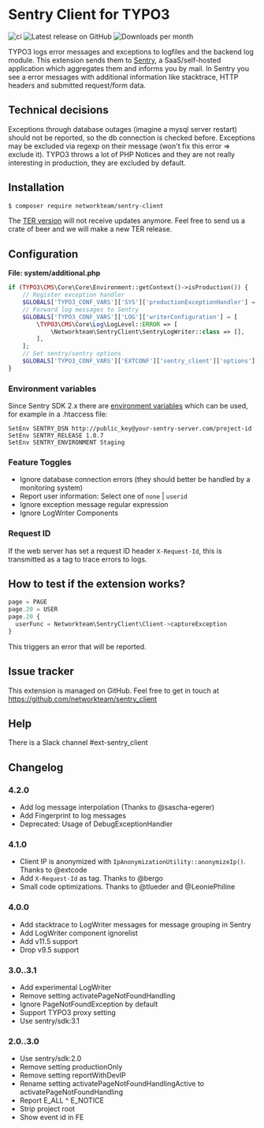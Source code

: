 # Sentry Client for TYPO3

![ci](https://github.com/networkteam/sentry_client/actions/workflows/ci.yml/badge.svg)
![Latest release on GitHub](https://img.shields.io/github/v/release/networkteam/sentry_client?logo=github)
![Downloads per month](https://img.shields.io/packagist/dm/networkteam/sentry-client?style=plastic)

TYPO3 logs error messages and exceptions to logfiles and the backend log module. This extension sends them to [Sentry](https://sentry.io/),
a SaaS/self-hosted application which aggregates them and informs you by mail. In Sentry you see a error messages with
additional information like stacktrace, HTTP headers and submitted request/form data.

## Technical decisions

Exceptions through database outages (imagine a mysql server restart) should not be reported, so the db connection is checked
before. Exceptions may be excluded via regexp on their message (won't fix this error => exclude it).
TYPO3 throws a lot of PHP Notices and they are not really interesting in production, they are excluded by default.

## Installation

```bash
$ composer require networkteam/sentry-client
```

The [TER version](https://typo3.org/extensions/repository/view/sentry_client) will not receive updates anymore. Feel free
to send us a crate of beer and we will make a new TER release.

## Configuration

**File: system/additional.php**
```php
if (TYPO3\CMS\Core\Core\Environment::getContext()->isProduction()) {
    // Register exception handler
    $GLOBALS['TYPO3_CONF_VARS']['SYS']['productionExceptionHandler'] = Networkteam\SentryClient\ProductionExceptionHandler::class;
    // Forward log messages to Sentry
    $GLOBALS['TYPO3_CONF_VARS']['LOG']['writerConfiguration'] = [
        \TYPO3\CMS\Core\Log\LogLevel::ERROR => [
            \Networkteam\SentryClient\SentryLogWriter::class => [],
        ],
    ];
    // Set sentry/sentry options
    $GLOBALS['TYPO3_CONF_VARS']['EXTCONF']['sentry_client']['options']['server_name'] = 'web3';
}
```

### Environment variables

Since Sentry SDK 2.x there are [environment variables](https://docs.sentry.io/platforms/php/configuration/options/#common-options) which can be used, for example in a .htaccess file:

```apacheconfig
SetEnv SENTRY_DSN http://public_key@your-sentry-server.com/project-id
SetEnv SENTRY_RELEASE 1.0.7
SetEnv SENTRY_ENVIRONMENT Staging
```

### Feature Toggles

* Ignore database connection errors (they should better be handled by a monitoring system)
* Report user information: Select one of `none` | `userid`
* Ignore exception message regular expression
* Ignore LogWriter Components

### Request ID

If the web server has set a request ID header `X-Request-Id`, this is transmitted as a tag to trace errors to logs.

## How to test if the extension works?

```typescript
page = PAGE
page.20 = USER
page.20 {
  userFunc = Networkteam\SentryClient\Client->captureException
}
```
This triggers an error that will be reported.

## Issue tracker

This extension is managed on GitHub. Feel free to get in touch at
https://github.com/networkteam/sentry_client

## Help

There is a Slack channel #ext-sentry_client

## Changelog

### 4.2.0

* Add log message interpolation (Thanks to @sascha-egerer)
* Add Fingerprint to log messages
* Deprecated: Usage of DebugExceptionHandler

### 4.1.0

* Client IP is anonymized with `IpAnonymizationUtility::anonymizeIp()`. Thanks to @extcode
* Add `X-Request-Id` as tag. Thanks to @bergo
* Small code optimizations. Thanks to @tlueder and @LeoniePhiline

### 4.0.0

* Add stacktrace to LogWriter messages for message grouping in Sentry
* Add LogWriter component ignorelist
* Add v11.5 support
* Drop v9.5 support

### 3.0..3.1

* Add experimental LogWriter
* Remove setting activatePageNotFoundHandling
* Ignore PageNotFoundException by default
* Support TYPO3 proxy setting
* Use sentry/sdk:3.1

### 2.0..3.0

* Use sentry/sdk:2.0
* Remove setting productionOnly
* Remove setting reportWithDevIP
* Rename setting activatePageNotFoundHandlingActive to activatePageNotFoundHandling
* Report E_ALL ^ E_NOTICE
* Strip project root
* Show event id in FE
